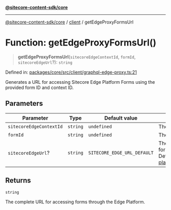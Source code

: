[**@sitecore-content-sdk/core**](../../README.md)

***

[@sitecore-content-sdk/core](../../README.md) / [client](../README.md) / getEdgeProxyFormsUrl

# Function: getEdgeProxyFormsUrl()

> **getEdgeProxyFormsUrl**(`sitecoreEdgeContextId`, `formId`, `sitecoreEdgeUrl`?): `string`

Defined in: [packages/core/src/client/graphql-edge-proxy.ts:21](https://github.com/Sitecore/content-sdk/blob/7a8762cba8d2433002de71e21a5ba27c55dcfe57/packages/core/src/client/graphql-edge-proxy.ts#L21)

Generates a URL for accessing Sitecore Edge Platform Forms using the provided form ID and context ID.

## Parameters

| Parameter | Type | Default value | Description |
| ------ | ------ | ------ | ------ |
| `sitecoreEdgeContextId` | `string` | `undefined` | The unique context id. |
| `formId` | `string` | `undefined` | The unique form id. |
| `sitecoreEdgeUrl`? | `string` | `SITECORE_EDGE_URL_DEFAULT` | The base endpoint URL for the Edge Platform. Default is https://edge-platform.sitecorecloud.io |

## Returns

`string`

The complete URL for accessing forms through the Edge Platform.
